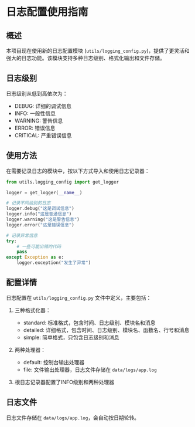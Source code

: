 # 日志配置使用指南

## 概述

本项目现在使用新的日志配置模块 (`utils/logging_config.py`)，提供了更灵活和强大的日志功能。该模块支持多种日志级别、格式化输出和文件存储。

## 日志级别

日志级别从低到高依次为：
- DEBUG: 详细的调试信息
- INFO: 一般性信息
- WARNING: 警告信息
- ERROR: 错误信息
- CRITICAL: 严重错误信息

## 使用方法

在需要记录日志的模块中，按以下方式导入和使用日志记录器：

```python
from utils.logging_config import get_logger

logger = get_logger(__name__)

# 记录不同级别的日志
logger.debug("这是调试信息")
logger.info("这是普通信息")
logger.warning("这是警告信息")
logger.error("这是错误信息")

# 记录异常信息
try:
    # 一些可能出错的代码
    pass
except Exception as e:
    logger.exception("发生了异常")
```

## 配置详情

日志配置在 `utils/logging_config.py` 文件中定义，主要包括：

1. 三种格式化器：
   - standard: 标准格式，包含时间、日志级别、模块名和消息
   - detailed: 详细格式，包含时间、日志级别、模块名、函数名、行号和消息
   - simple: 简单格式，只包含日志级别和消息

2. 两种处理器：
   - default: 控制台输出处理器
   - file: 文件输出处理器，日志文件存储在 `data/logs/app.log`

3. 根日志记录器配置了INFO级别和两种处理器

## 日志文件

日志文件存储在 `data/logs/app.log`，会自动按日期轮转。